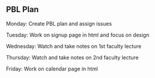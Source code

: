 ## PBL Plan 

Monday: Create PBL plan and assign issues

Tuesday: Work on signup page in html and focus on design

Wednesday: Watch and take notes on 1st faculty lecture

Thursday: Watch and take notes on 2nd faculty lecture

Friday: Work on calendar page in html
